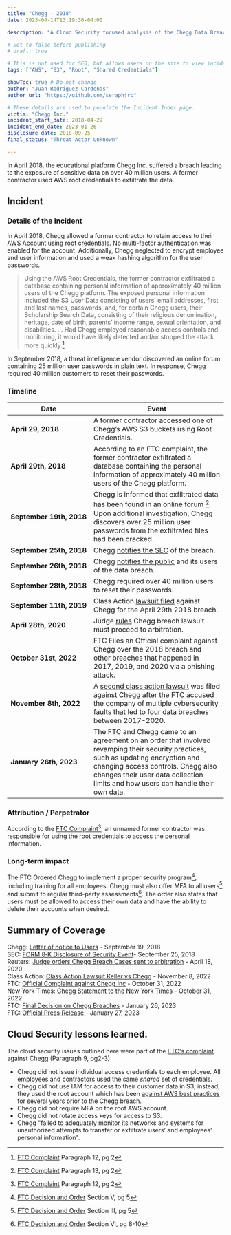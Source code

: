 ```yaml
---
title: "Chegg - 2018"
date: 2023-04-14T13:19:36-04:00

description: "A Cloud Security focused analysis of the Chegg Data Breach in 2018"

# Set to false before publishing
# draft: true

# This is not used for SEO, but allows users on the site to view incidents by keyword
tags: ["AWS", "S3", "Root", "Shared Credentials"]

showToc: true # Do not change
author: "Juan Rodriguez-Cardenas"
author_url: "https://github.com/seraphjrc"

# These details are used to populate the Incident Index page.
victim: "Chegg Inc."
incident_start_date: 2018-04-29
incident_end_date: 2023-01-26
disclosure_date: 2018-09-25
final_status: "Threat Actor Unknown"

---
```


In April 2018, the educational platform Chegg Inc. suffered a breach leading to the exposure of sensitive data on over 40 million users. A former contractor used AWS root credentials to exfiltrate the data.

<!--more-->

## Incident
### Details of the Incident
In April 2018, Chegg allowed a former contractor to retain access to their AWS Account using root credentials. No multi-factor authentication was enabled for the account. Additionally, Chegg neglected to encrypt employee and user information and used a weak hashing algorithm for the user passwords.
> Using the AWS Root Credentials, the former contractor exfiltrated a database containing personal information of approximately 40 million users of the Chegg platform. The exposed personal information included the S3 User Data consisting of users’ email addresses, first and last names, passwords, and, for certain Chegg users, their Scholarship Search Data, consisting of their religious denomination, heritage, date of birth, parents’ income range, sexual orientation, and disabilities. ... Had Chegg employed reasonable access controls and monitoring, it would have likely detected and/or stopped the attack more quickly.[^1]

In September 2018, a threat intelligence vendor discovered an online forum containing 25 million user passwords in plain text. In response, Chegg required 40 million customers to reset their passwords.

### Timeline
| Date | Event |
| ------ | ----- |
| **April 29, 2018** | A former contractor accessed one of Chegg’s AWS S3 buckets using Root Credentials. |
| **April 29th, 2018** | According to an FTC complaint, the former contractor exfiltrated a database containing the personal information of approximately 40 million users of the Chegg platform.|
| **September 19th, 2018** | Chegg is informed that exfiltrated data has been found in an online forum [^2]. Upon additional investigation, Chegg discovers over 25 million user passwords from the exfiltrated files had been cracked.|
| **September&nbsp;25th,&nbsp;2018** | Chegg [notifies the SEC](https://www.sec.gov/Archives/edgar/data/1364954/000136495418000187/cyrus.htm) of the breach. |
| **September&nbsp;26th,&nbsp;2018** | Chegg [notifies the public](https://oag.ca.gov/system/files/California%20-%20Notice%20Letter%20to%20Consumers_0.PDF) and its users of the data breach.|
| **September&nbsp;28th,&nbsp;2018** | Chegg required over 40 million users to reset their passwords.|
| **September&nbsp;11th,&nbsp;2019** | Class Action [lawsuit filed](https://casetext.com/case/lyles-v-chegg-inc) against Chegg for the April 29th 2018 breach.|
| **April 28th, 2020** | Judge [rules](https://casetext.com/case/lyles-v-chegg-inc) Chegg breach lawsuit must proceed to arbitration. |
| **October 31st, 2022** | FTC Files an Official complaint against Chegg over the 2018 breach and other breaches that happened in 2017, 2019, and 2020 via a phishing attack. |
| **November 8th, 2022** | A [second class action lawsuit](https://www.classaction.org/news/chegg-hit-with-class-action-over-at-least-four-undisclosed-data-breaches-from-2017-2020) was filed against Chegg after the FTC accused the company of multiple cybersecurity faults that led to four data breaches between 2017-2020. |
| **January 26th, 2023** | The FTC and Chegg came to an agreement on an order that involved revamping their security practices, such as updating encryption and changing access controls. Chegg also changes their user data collection limits and how users can handle their own data.|

### Attribution / Perpetrator

According to the [FTC Complaint](2023151-Chegg-Complaint.pdf)[^1], an unnamed former contractor was responsible for using the root credentials to access the personal information.

### Long-term impact

The FTC Ordered Chegg to implement a proper security program[^3], including training for all employees. Chegg must also offer MFA to all users[^4] and submit to regular third-party assessments[^5]. The order also states that users must be allowed to access their own data and have the ability to delete their accounts when desired.

## Summary of Coverage

Chegg: [Letter of notice to Users](https://oag.ca.gov/system/files/California%20-%20Notice%20Letter%20to%20Consumers_0.PDF) - September 19,  2018\
SEC: [FORM 8‑K Disclosure of Security Event](https://www.sec.gov/Archives/edgar/data/1364954/000136495418000187/cyrus.htm)- September 25, 2018\
Reuters: [Judge orders Chegg Breach Cases sent to arbitration](https://www.reuters.com/article/dataprivacy-chegg/chegg-data-breach-lawsuit-heads-to-arbitration-idUSL2N2CG2JU) - April 18, 2020\
Class Action: [Class Action Lawsuit Keller vs Chegg](https://www.classaction.org/news/chegg-hit-with-class-action-over-at-least-four-undisclosed-data-breaches-from-2017-2020#embedded-document) - November 8, 2022 \
FTC: [Official Complaint against Chegg Inc](2023151-Chegg-Complaint.pdf) - October 31, 2022 \
New York Times: [Chegg Statement to the New York Times](https://www.nytimes.com/2022/10/31/business/ftc-chegg-data-security-legal-complaint.html) - October 31, 2022 \
FTC: [Final Decision on Chegg Breaches](Chegg-DecisionandOrder.pdf) - January 26, 2023 \
FTC: [Official Press Release ](https://www.ftc.gov/news-events/news/press-releases/2023/01/ftc-finalizes-order-ed-tech-provider-chegg-lax-security-exposed-student-data)- January 27, 2023
 

## Cloud Security lessons learned.
The cloud security issues outlined here were part of the [FTC's complaint](2023151-Chegg-Complaint.pdf) against Chegg (Paragraph 9, pg2-3):

* Chegg did not issue individual access credentials to each employee. All employees and contractors used the same _shared_ set of credentials.
* Chegg did not use IAM for access to their customer data in S3, instead, they used the root account which has been [against AWS best practices](https://docs.aws.amazon.com/IAM/latest/UserGuide/id_root-user.html) for several years prior to the Chegg breach.
* Chegg did not require MFA on the root AWS account.
* Chegg did not rotate access keys for access to S3.
* Chegg "failed to adequately monitor its networks and systems for unauthorized attempts to transfer or exfiltrate users’ and employees’ personal information".


<!-- Footnotes themselves at the bottom. -->

[^1]: [FTC Complaint](2023151-Chegg-Complaint.pdf) Paragraph 12, pg 2
[^2]: [FTC Complaint](2023151-Chegg-Complaint.pdf) Paragraph 13, pg 2
[^3]: [FTC Decision and Order](Chegg-DecisionandOrder.pdf) Section V, pg 5
[^4]: [FTC Decision and Order](Chegg-DecisionandOrder.pdf) Section III, pg 5
[^5]: [FTC Decision and Order](Chegg-DecisionandOrder.pdf) Section VI, pg 8-10
